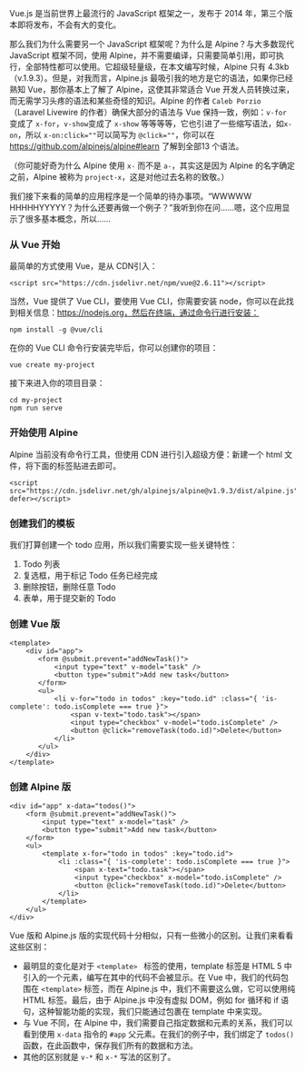 Vue.js 是当前世界上最流行的 JavaScript 框架之一，发布于 2014 年，第三个版本即将发布，不会有大的变化。



那么我们为什么需要另一个 JavaScript 框架呢？为什么是 Alpine？与大多数现代 JavaScript 框架不同，使用 Alpine，并不需要编译，只需要简单引用，即可执行，全部特性都可以使用。它超级轻量级，在本文编写时候，Alpine 只有 4.3kb（v.1.9.3）。但是，对我而言，Alpine.js 最吸引我的地方是它的语法，如果你已经熟知 Vue，那你基本上了解了 Alpine，这使其非常适合 Vue 开发人员转换过来，而无需学习头疼的语法和某些奇怪的知识。Alpine 的作者 `Caleb Porzio`（Laravel Livewire 的作者）确保大部分的语法与 Vue 保持一致，例如：`v-for` 变成了 `x-for`，`v-show`变成了 `x-show` 等等等等，它也引进了一些缩写语法，如`x-on`，所以 `x-on:click=""`可以简写为 `@click=""`，你可以在 https://github.com/alpinejs/alpine#learn 了解到全部13 个语法。



（你可能好奇为什么 Alpine 使用 `x-` 而不是 `a-`，其实这是因为 Alpine 的名字确定之前，Alpine 被称为 `project-x`，这是对他过去名称的致敬。）



我们接下来看的简单的应用程序是一个简单的待办事项。“WWWWW HHHHHYYYYY？为什么还要再做一个例子？”我听到你在问……嗯，这个应用显示了很多基本概念，所以……



### 从 Vue 开始



最简单的方式使用 Vue，是从 CDN引入：



```
<script src="https://cdn.jsdelivr.net/npm/vue@2.6.11"></script>
```



当然，Vue 提供了 Vue CLI，要使用 Vue CLI，你需要安装 node，你可以在此找到相关信息：https://nodejs.org，然后在终端，通过命令行进行安装：



```
npm install -g @vue/cli
```



在你的 Vue CLI 命令行安装完毕后，你可以创建你的项目：



```
vue create my-project
```



接下来进入你的项目目录：



```
cd my-project
npm run serve
```



### 开始使用 Alpine



Alpine 当前没有命令行工具，但使用 CDN 进行引入超级方便：新建一个 html 文件，将下面的标签贴进去即可。



```
<script src="https://cdn.jsdelivr.net/gh/alpinejs/alpine@v1.9.3/dist/alpine.js" defer></script>
```



### 创建我们的模板



我们打算创建一个 todo 应用，所以我们需要实现一些关键特性：



1. Todo 列表
2. 复选框，用于标记 Todo 任务已经完成
3. 删除按钮，删除任意 Todo
4. 表单，用于提交新的 Todo



###  创建 Vue 版



```
<template>
    <div id="app">
       <form @submit.prevent="addNewTask()">
           <input type="text" v-model="task" />
           <button type="submit">Add new task</button>
       </form>
       <ul>
           <li v-for="todo in todos" :key="todo.id" :class="{ 'is-complete': todo.isComplete === true }">
               <span v-text="todo.task"></span>
               <input type="checkbox" v-model="todo.isComplete" />
               <button @click="removeTask(todo.id)">Delete</button>
           </li>
       </ul>
    </div>
</template>
```



### 创建 Alpine 版



```
<div id="app" x-data="todos()">
    <form @submit.prevent="addNewTask()">
        <input type="text" x-model="task" />
        <button type="submit">Add new task</button>
    </form>
    <ul>
        <template x-for="todo in todos" :key="todo.id">
            <li :class="{ 'is-complete': todo.isComplete === true }">
                <span x-text="todo.task"></span>
                <input type="checkbox" x-model="todo.isComplete" />
                <button @click="removeTask(todo.id)">Delete</button>
            </li>
        </template>
    </ul>
</div>
```



Vue 版和 Alpine.js 版的实现代码十分相似，只有一些微小的区别。让我们来看看这些区别：



- 最明显的变化是对于 `<template> ` 标签的使用，template 标签是 HTML 5 中引入的一个元素，编写在其中的代码不会被显示。在 Vue 中，我们的代码包围在 `<template>` 标签，而在 Alpine.js 中，我们不需要这么做，它可以使用纯 HTML 标签。最后，由于 Alpine.js 中没有虚拟 DOM，例如 for 循环和 if 语句，这种智能功能的实现，我们只能通过包裹在 template 中来实现。
- 与 Vue 不同，在 Alpine 中，我们需要自己指定数据和元素的关系，我们可以看到使用 `x-data` 指令的 `#app` 父元素。在我们的例子中，我们绑定了 `todos()` 函数，在此函数中，保存我们所有的数据和方法。
- 其他的区别就是 `v-*` 和 `x-*` 写法的区别了。